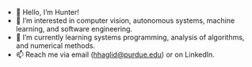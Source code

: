 - 👋 Hello, I’m Hunter!
- 👀 I’m interested in computer vision, autonomous systems, machine learning, and software engineering.
- 🌱 I’m currently learning systems programming, analysis of algorithms, and numerical methods.
- 📫 Reach me via email (hhaglid@purdue.edu) or on LinkedIn.
<!--- 💞️ I’m looking to collaborate---> 

<!---
Hunter314/Hunter314 is a ✨ special ✨ repository because its `README.md` (this file) appears on your GitHub profile.
You can click the Preview link to take a look at your changes.
--->
